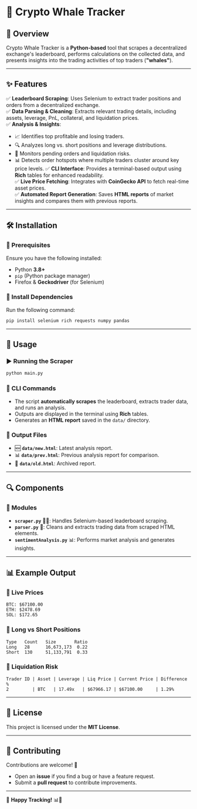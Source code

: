 # 🚀 Crypto Whale Tracker

## 📌 Overview
Crypto Whale Tracker is a **Python-based** tool that scrapes a decentralized exchange's leaderboard, performs calculations on the collected data, and presents insights into the trading activities of top traders (**"whales"**).

---

## ✨ Features
✅ **Leaderboard Scraping**: Uses Selenium to extract trader positions and orders from a decentralized exchange.  
✅ **Data Parsing & Cleaning**: Extracts relevant trading details, including assets, leverage, PnL, collateral, and liquidation prices.  
✅ **Analysis & Insights**:
- 📈 Identifies top profitable and losing traders.
- 🔍 Analyzes long vs. short positions and leverage distributions.
- 🚨 Monitors pending orders and liquidation risks.
- 📊 Detects order hotspots where multiple traders cluster around key price levels.
✅ **CLI Interface**: Provides a terminal-based output using **Rich** tables for enhanced readability.  
✅ **Live Price Fetching**: Integrates with **CoinGecko API** to fetch real-time asset prices.  
✅ **Automated Report Generation**: Saves **HTML reports** of market insights and compares them with previous reports.  

---

## 🛠 Installation
### 🔹 Prerequisites
Ensure you have the following installed:
- Python **3.8+**
- `pip` (Python package manager)
- Firefox & **Geckodriver** (for Selenium)

### 🔹 Install Dependencies
Run the following command:
```bash
pip install selenium rich requests numpy pandas
```

---

## 🚀 Usage
### ▶ Running the Scraper
```bash
python main.py
```
### 📌 CLI Commands
- The script **automatically scrapes** the leaderboard, extracts trader data, and runs an analysis.
- Outputs are displayed in the terminal using **Rich** tables.
- Generates an **HTML report** saved in the `data/` directory.

### 📂 Output Files
- 🆕 **`data/new.html`**: Latest analysis report.
- 📊 **`data/prev.html`**: Previous analysis report for comparison.
- 📜 **`data/old.html`**: Archived report.

---

## 🔍 Components
### 📁 Modules
- **`scraper.py`** 🕵️‍♂️: Handles Selenium-based leaderboard scraping.
- **`parser.py`** 🔎: Cleans and extracts trading data from scraped HTML elements.
- **`sentimentAnalysis.py`** 📊: Performs market analysis and generates insights.

---

## 📊 Example Output
### 📌 Live Prices
```
BTC: $67100.00
ETH: $2478.69
SOL: $172.65
```
### 📌 Long vs Short Positions
```
Type   Count   Size       Ratio
Long   28      16,673,173  0.22
Short  130     51,133,791  0.33
```
### 📌 Liquidation Risk
```
Trader ID | Asset | Leverage | Liq Price | Current Price | Difference %
2         | BTC   | 17.49x   | $67966.17 | $67100.00     | 1.29%
```

---

## 📜 License
This project is licensed under the **MIT License**.

---

## 🤝 Contributing
Contributions are welcome! 🎉
- Open an **issue** if you find a bug or have a feature request.
- Submit a **pull request** to contribute improvements.

---

🚀 **Happy Tracking!** 📊🐳
